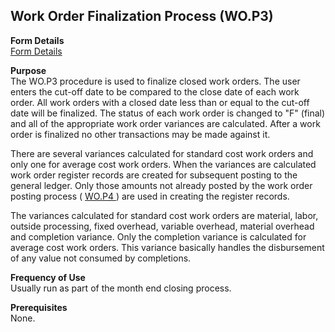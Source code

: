 ##  Work Order Finalization Process (WO.P3)

<PageHeader />

**Form Details**  
[ Form Details ](WO-P3-1/README.md)   

**Purpose**  
The WO.P3 procedure is used to finalize closed work orders. The user enters
the cut-off date to be compared to the close date of each work order. All work
orders with a closed date less than or equal to the cut-off date will be
finalized. The status of each work order is changed to "F" (final) and all of
the appropriate work order variances are calculated. After a work order is
finalized no other transactions may be made against it.  
  
There are several variances calculated for standard cost work orders and only one for average cost work orders. When the variances are calculated work order register records are created for subsequent posting to the general ledger. Only those amounts not already posted by the work order posting process ( [ WO.P4 ](../WO-P4/README.md) ) are used in creating the register records.   
  
The variances calculated for standard cost work orders are material, labor,
outside processing, fixed overhead, variable overhead, material overhead and
completion variance. Only the completion variance is calculated for average
cost work orders. This variance basically handles the disbursement of any
value not consumed by completions.

**Frequency of Use**  
Usually run as part of the month end closing process.

**Prerequisites**  
None.

<badge text= "Version 8.10.57" vertical="middle" />

<PageFooter />